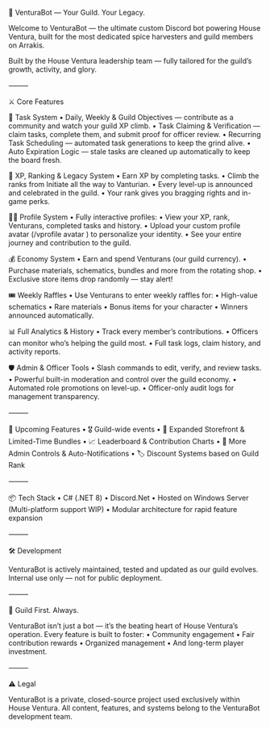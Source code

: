 🚀 VenturaBot — Your Guild. Your Legacy.

Welcome to VenturaBot — the ultimate custom Discord bot powering House Ventura, built for the most dedicated spice harvesters and guild members on Arrakis.

Built by the House Ventura leadership team — fully tailored for the guild’s growth, activity, and glory.

⸻

⚔️ Core Features

🎯 Task System
	•	Daily, Weekly & Guild Objectives — contribute as a community and watch your guild XP climb.
	•	Task Claiming & Verification — claim tasks, complete them, and submit proof for officer review.
	•	Recurring Task Scheduling — automated task generations to keep the grind alive.
	•	Auto Expiration Logic — stale tasks are cleaned up automatically to keep the board fresh.

🏅 XP, Ranking & Legacy System
	•	Earn XP by completing tasks.
	•	Climb the ranks from Initiate all the way to Vanturian.
	•	Every level-up is announced and celebrated in the guild.
	•	Your rank gives you bragging rights and in-game perks.

🧑‍💼 Profile System
	•	Fully interactive profiles:
	•	View your XP, rank, Venturans, completed tasks and history.
	•	Upload your custom profile avatar (/vprofile avatar <url>) to personalize your identity.
	•	See your entire journey and contribution to the guild.

💰 Economy System
	•	Earn and spend Venturans (our guild currency).
	•	Purchase materials, schematics, bundles and more from the rotating shop.
	•	Exclusive store items drop randomly — stay alert!

🎟️ Weekly Raffles
	•	Use Venturans to enter weekly raffles for:
	•	High-value schematics
	•	Rare materials
	•	Bonus items for your character
	•	Winners announced automatically.

📊 Full Analytics & History
	•	Track every member’s contributions.
	•	Officers can monitor who’s helping the guild most.
	•	Full task logs, claim history, and activity reports.

🛡️ Admin & Officer Tools
	•	Slash commands to edit, verify, and review tasks.
	•	Powerful built-in moderation and control over the guild economy.
	•	Automated role promotions on level-up.
	•	Officer-only audit logs for management transparency.

⸻

🌟 Upcoming Features
	•	🎖️ Guild-wide events
	•	🛒 Expanded Storefront & Limited-Time Bundles
	•	📈 Leaderboard & Contribution Charts
	•	🔧 More Admin Controls & Auto-Notifications
	•	🏷️ Discount Systems based on Guild Rank

⸻

📦 Tech Stack
	•	C# (.NET 8)
	•	Discord.Net
	•	Hosted on Windows Server (Multi-platform support WIP)
	•	Modular architecture for rapid feature expansion

⸻

🛠️ Development

VenturaBot is actively maintained, tested and updated as our guild evolves.
Internal use only — not for public deployment.

⸻

💎 Guild First. Always.

VenturaBot isn’t just a bot — it’s the beating heart of House Ventura’s operation.
Every feature is built to foster:
	•	Community engagement
	•	Fair contribution rewards
	•	Organized management
	•	And long-term player investment.

⸻

⚠️ Legal

VenturaBot is a private, closed-source project used exclusively within House Ventura.
All content, features, and systems belong to the VenturaBot development team.
